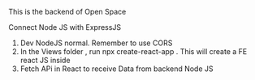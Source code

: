 This is the backend of Open Space

Connect Node JS with ExpressJS


1. Dev NodeJS normal. Remember to use CORS
2. In the Views folder , run npx create-react-app .
This will create a FE react JS inside
3. Fetch APi in React to receive Data from backend Node JS